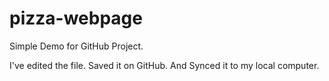 # pizza-webpage

Simple Demo for GitHub Project.

I've edited the file. Saved it on GitHub. And Synced it to my local computer. 
